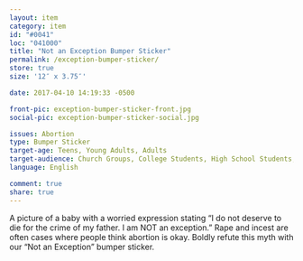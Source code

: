 ```yaml
---
layout: item
category: item
id: "#0041"
loc: "041000"
title: "Not an Exception Bumper Sticker"
permalink: /exception-bumper-sticker/
store: true
size: '12″ x 3.75″'

date: 2017-04-10 14:19:33 -0500

front-pic: exception-bumper-sticker-front.jpg
social-pic: exception-bumper-sticker-social.jpg

issues: Abortion
type: Bumper Sticker
target-age: Teens, Young Adults, Adults
target-audience: Church Groups, College Students, High School Students, Pro-life Organizations
language: English

comment: true
share: true
---
```

A picture of a baby with a worried expression stating “I do not deserve to die for the crime of my father. I am NOT an exception.” Rape and incest are often cases where people think abortion is okay. Boldly refute this myth with our “Not an Exception” bumper sticker.
